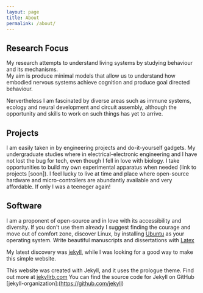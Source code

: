 ```yaml
---
layout: page
title: About
permalink: /about/
---
```


## Research Focus

My research attempts to understand living systems by studying behaviour and its mechanisms.   
My aim is produce minimal models that allow us to understand how embodied nervous systems achieve cognition and produce goal directed behaviour.


Nervertheless I am fascinated by diverse areas such as immune systems, ecology and neural development and circuit assembly,  although the opportunity and skills to work on such things has yet to arrive.      


## Projects

I am easily taken in by engineering projects and do-it-yourself gadgets. My undergraduate studies where in electrical-electronic engineering and I have not lost the bug for tech, even though I fell in love with biology.
I take opportunities to build my own experimental apparatus when needed (link to  projects [soon]).
I feel lucky to live at time and place where open-source hardware and micro-controllers are abundantly available and very affordable. If only I was a teeneger again!


## Software
I am a proponent of open-source and in love with its accessibility and diversity. 
If you don't use them already I suggest finding the courage and move out of comfort zone, discover Linux, by installing [Ubuntu](https://ubuntu.com/download/desktop) as your operating system.
Write beautiful manuscripts and dissertations with [Latex](https://www.latex-project.org/)

My latest discovery was 
[jekyll](https://github.com/jekyll/jekyll),  while I was looking for a good way to make this simple website.
 
This website was created with Jekyll, and it uses the prologue theme. Find out more at [jekyllrb.com](https://jekyllrb.com/)
You can find the source code for Jekyll on GitHub 
[jekyll-organization]:(https://github.com/jekyll)
